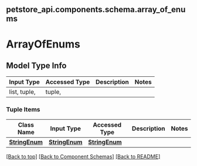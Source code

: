 <a name="top"></a>
## petstore_api.components.schema.array_of_enums
# ArrayOfEnums

## Model Type Info
Input Type | Accessed Type | Description | Notes
------------ | ------------- | ------------- | -------------
list, tuple,  | tuple,  |  | 

### Tuple Items
Class Name | Input Type | Accessed Type | Description | Notes
------------- | ------------- | ------------- | ------------- | -------------
[**StringEnum**](string_enum.StringEnum.md) | [**StringEnum**](string_enum.StringEnum.md) | [**StringEnum**](string_enum.StringEnum.md) |  | 

[[Back to top]](#top) [[Back to Component Schemas]](../../../README.md#Component-Schemas) [[Back to README]](../../../README.md)